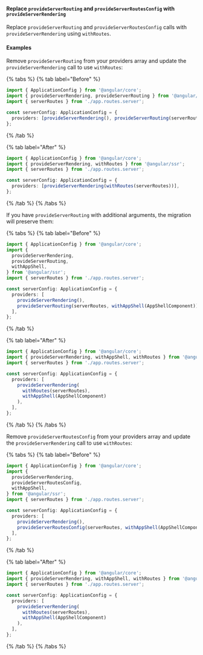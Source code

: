 #### Replace `provideServerRouting` and `provideServerRoutesConfig` with `provideServerRendering`

Replace `provideServerRouting` and `provideServerRoutesConfig` calls with `provideServerRendering` using `withRoutes`.

#### Examples

Remove `provideServerRouting` from your providers array and update the `provideServerRendering` call to use `withRoutes`:

{% tabs %}
{% tab label="Before" %}

```ts {% fileName="app/app.config.server.ts" highlightLines=[2,6] %}
import { ApplicationConfig } from '@angular/core';
import { provideServerRendering, provideServerRouting } from '@angular/ssr';
import { serverRoutes } from './app.routes.server';

const serverConfig: ApplicationConfig = {
  providers: [provideServerRendering(), provideServerRouting(serverRoutes)],
};
```

{% /tab %}

{% tab label="After" %}

```ts {% fileName="app/app.config.server.ts" highlightLines=[2,6] %}
import { ApplicationConfig } from '@angular/core';
import { provideServerRendering, withRoutes } from '@angular/ssr';
import { serverRoutes } from './app.routes.server';

const serverConfig: ApplicationConfig = {
  providers: [provideServerRendering(withRoutes(serverRoutes))],
};
```

{% /tab %}
{% /tabs %}

If you have `provideServerRouting` with additional arguments, the migration will preserve them:

{% tabs %}
{% tab label="Before" %}

```ts {% fileName="app/app.config.server.ts" highlightLines=[4,11,12] %}
import { ApplicationConfig } from '@angular/core';
import {
  provideServerRendering,
  provideServerRouting,
  withAppShell,
} from '@angular/ssr';
import { serverRoutes } from './app.routes.server';

const serverConfig: ApplicationConfig = {
  providers: [
    provideServerRendering(),
    provideServerRouting(serverRoutes, withAppShell(AppShellComponent)),
  ],
};
```

{% /tab %}

{% tab label="After" %}

```ts {% fileName="app/app.config.server.ts" highlightLines=[2,"7-10"] %}
import { ApplicationConfig } from '@angular/core';
import { provideServerRendering, withAppShell, withRoutes } from '@angular/ssr';
import { serverRoutes } from './app.routes.server';

const serverConfig: ApplicationConfig = {
  providers: [
    provideServerRendering(
      withRoutes(serverRoutes),
      withAppShell(AppShellComponent)
    ),
  ],
};
```

{% /tab %}
{% /tabs %}

Remove `provideServerRoutesConfig` from your providers array and update the `provideServerRendering` call to use `withRoutes`:

{% tabs %}
{% tab label="Before" %}

```ts {% fileName="app/app.config.server.ts" highlightLines=[4,11,12] %}
import { ApplicationConfig } from '@angular/core';
import {
  provideServerRendering,
  provideServerRoutesConfig,
  withAppShell,
} from '@angular/ssr';
import { serverRoutes } from './app.routes.server';

const serverConfig: ApplicationConfig = {
  providers: [
    provideServerRendering(),
    provideServerRoutesConfig(serverRoutes, withAppShell(AppShellComponent)),
  ],
};
```

{% /tab %}

{% tab label="After" %}

```ts {% fileName="app/app.config.server.ts" highlightLines=[2,"7-10"] %}
import { ApplicationConfig } from '@angular/core';
import { provideServerRendering, withAppShell, withRoutes } from '@angular/ssr';
import { serverRoutes } from './app.routes.server';

const serverConfig: ApplicationConfig = {
  providers: [
    provideServerRendering(
      withRoutes(serverRoutes),
      withAppShell(AppShellComponent)
    ),
  ],
};
```

{% /tab %}
{% /tabs %}
